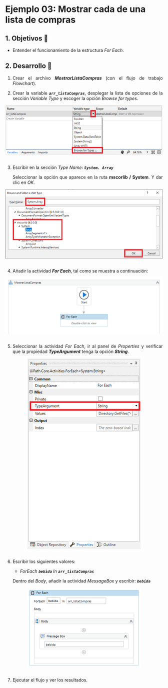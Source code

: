 # Ejemplo 03: Mostrar cada de una lista de compras

<div style="text-align: justify;">

## 1. Objetivos :dart:

- Entender el funcionamiento de la estructura *For Each*.

## 2. Desarrollo :hammer:

1. Crear el archivo ***MostrarListaCompras*** (con el flujo de trabajo *Flowchart*).

2. Crear la variable ***`arr_listaCompras`***, desplegar la lista de opciones de la sección *Variable Type* y escoger la opción *Browse for types*.

<div align="center">

<img src="assets/image02.png" align="center">

</div>

<br>

3. Escribir en la sección *Type Name*: ***`System. Array`***
    
    Seleccionar la opción que aparece en la ruta **mscorlib / System**. Y dar clic en *OK*.

<div align="center">

<img src="assets/image03.png" align="center">

</div>

<br>

4. Añadir la actividad ***For Each***, tal como se muestra a continuación:

<div align="center">

<img src="assets/image04.png" align="center">

</div>

<br>

5. Seleccionar la actividad *For Each*, ir al panel de *Properties* y verificar que la propiedad ***TypeArgument*** tenga la opción ***String***.

<div align="center">

<img src="assets/image05.png" align="center">

</div>

<br>

6. Escribir los siguientes valores:
    - *ForEach* ***`bebida`*** *In* ***`arr_listaCompras`***

    Dentro del *Body*, añadir la actividad *MessageBox* y escribir: ***`bebida`***

<div align="center">

<img src="assets/image06.png" align="center">

</div>

<br>

7. Ejecutar el flujo y ver los resultados.

</div>